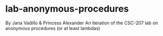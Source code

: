 # lab-anonymous-procedures

By Jana Vadillo & Princess Alexander
An iteration of the CSC-207 lab on anonymous procedures (or at least lambdas)
